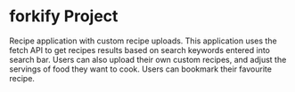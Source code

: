 # forkify Project

Recipe application with custom recipe uploads.
This application uses the fetch API to get recipes results based on search keywords entered into search bar.
Users can also upload their own custom recipes, and adjust the servings of food they want to cook.
Users can bookmark their favourite recipe.
